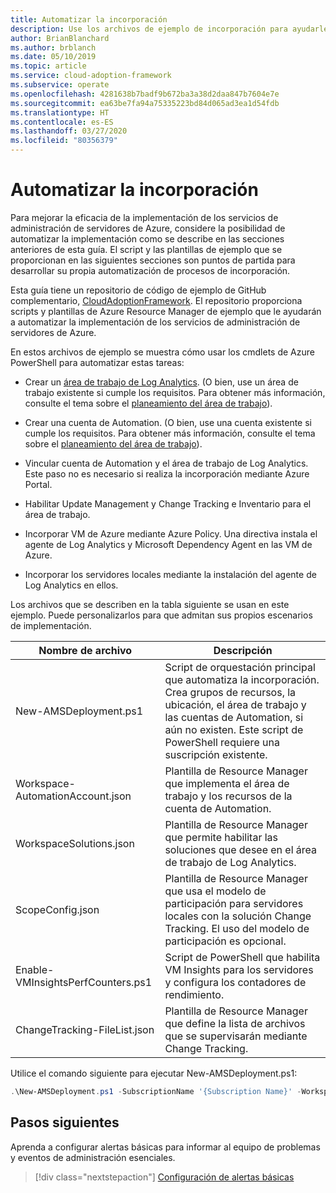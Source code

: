 ```yaml
---
title: Automatizar la incorporación
description: Use los archivos de ejemplo de incorporación para ayudarle a considerar la automatización de la implementación de los servicios de administración de servidores de Azure con el fin de mejorar la eficacia.
author: BrianBlanchard
ms.author: brblanch
ms.date: 05/10/2019
ms.topic: article
ms.service: cloud-adoption-framework
ms.subservice: operate
ms.openlocfilehash: 4281638b7badf9b672ba3a38d2daa847b7604e7e
ms.sourcegitcommit: ea63be7fa94a75335223bd84d065ad3ea1d54fdb
ms.translationtype: HT
ms.contentlocale: es-ES
ms.lasthandoff: 03/27/2020
ms.locfileid: "80356379"
---
```

# <a name="automate-onboarding"></a>Automatizar la incorporación

Para mejorar la eficacia de la implementación de los servicios de administración de servidores de Azure, considere la posibilidad de automatizar la implementación como se describe en las secciones anteriores de esta guía. El script y las plantillas de ejemplo que se proporcionan en las siguientes secciones son puntos de partida para desarrollar su propia automatización de procesos de incorporación.

Esta guía tiene un repositorio de código de ejemplo de GitHub complementario, [CloudAdoptionFramework](https://aka.ms/caf/manage/automation-samples). El repositorio proporciona scripts y plantillas de Azure Resource Manager de ejemplo que le ayudarán a automatizar la implementación de los servicios de administración de servidores de Azure.

En estos archivos de ejemplo se muestra cómo usar los cmdlets de Azure PowerShell para automatizar estas tareas:

- Crear un [área de trabajo de Log Analytics](https://docs.microsoft.com/azure/azure-monitor/platform/manage-access). (O bien, use un área de trabajo existente si cumple los requisitos. Para obtener más información, consulte el tema sobre el [planeamiento del área de trabajo](./prerequisites.md#log-analytics-workspace-and-automation-account-planning)).

- Crear una cuenta de Automation. (O bien, use una cuenta existente si cumple los requisitos. Para obtener más información, consulte el tema sobre el [planeamiento del área de trabajo](./prerequisites.md#log-analytics-workspace-and-automation-account-planning)).

- Vincular cuenta de Automation y el área de trabajo de Log Analytics. Este paso no es necesario si realiza la incorporación mediante Azure Portal.

- Habilitar Update Management y Change Tracking e Inventario para el área de trabajo.

- Incorporar VM de Azure mediante Azure Policy. Una directiva instala el agente de Log Analytics y Microsoft Dependency Agent en las VM de Azure.

- Incorporar los servidores locales mediante la instalación del agente de Log Analytics en ellos.

Los archivos que se describen en la tabla siguiente se usan en este ejemplo. Puede personalizarlos para que admitan sus propios escenarios de implementación.

| Nombre de archivo | Descripción |
|-----------|-------------|
| New-AMSDeployment.ps1 | Script de orquestación principal que automatiza la incorporación. Crea grupos de recursos, la ubicación, el área de trabajo y las cuentas de Automation, si aún no existen. Este script de PowerShell requiere una suscripción existente. |
| Workspace-AutomationAccount.json | Plantilla de Resource Manager que implementa el área de trabajo y los recursos de la cuenta de Automation. |
| WorkspaceSolutions.json | Plantilla de Resource Manager que permite habilitar las soluciones que desee en el área de trabajo de Log Analytics. |
| ScopeConfig.json | Plantilla de Resource Manager que usa el modelo de participación para servidores locales con la solución Change Tracking. El uso del modelo de participación es opcional. |
| Enable-VMInsightsPerfCounters.ps1 | Script de PowerShell que habilita VM Insights para los servidores y configura los contadores de rendimiento. |
| ChangeTracking-FileList.json | Plantilla de Resource Manager que define la lista de archivos que se supervisarán mediante Change Tracking. |

Utilice el comando siguiente para ejecutar New-AMSDeployment.ps1:

```powershell
.\New-AMSDeployment.ps1 -SubscriptionName '{Subscription Name}' -WorkspaceName '{Workspace Name}' -WorkspaceLocation '{Azure Location}' -AutomationAccountName {Account Name} -AutomationAccountLocation {Account Location}
```

## <a name="next-steps"></a>Pasos siguientes

Aprenda a configurar alertas básicas para informar al equipo de problemas y eventos de administración esenciales.

> [!div class="nextstepaction"]
> [Configuración de alertas básicas](./setup-alerts.md)
